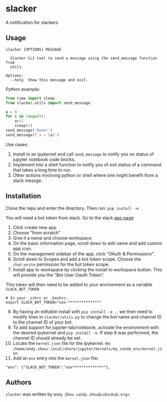 slacker
=======
A notification for slackers

Usage
-----
```
slacker [OPTIONS] MESSAGE

  Slacker CLI tool to send a message using the send_message function from
  utils.

Options:
  --help  Show this message and exit.

```
Python example:
```python
from time import sleep
from slacker.utils import send_message

a = 0
for i in range(5):
    a+=1
    sleep(1)
send_message('Done!')
send_message(f'a = {a}')
```

Use cases:
1. Install in an ipykernel and call `send_message` to notify you on status of jupyter notebook code blocks.
2. Implement into a shell function to notify you of exit status of a command that takes a long time to run.
3. Other actions involving python or shell where one might benefit from a slack messge.


Installation
------------
Clone the repo and enter the directory.  Then run:
`pip install -e .`

You will need a bot token from slack.  Go to the slack [app page](https://api.slack.com/apps)

1. Click create new app
2. Choose "from scratch"
3. Give it a name and choose workspace.
4. On the basic information page, scroll down to edit name and add custom app icon.
5. On the management sidebar of the app, click "OAuth & Permissions".
6. Scroll down to Scopes and add a bot token scope.  Choose the `chat:write` permission for the bot token scope.
7. Install app to workspace by clicking the install to workspace button.  This will provide you the "Bot User Oauth Token".

This token will then need to be added to your environment as a variable `SLACK_BOT_TOKEN`
```
# In your .zshrc or .bashrc:
export SLACK_BOT_TOKEN="xox-**************"
```
8. By having an editable install with `pip install -e .`, we then need to modify lines in `slacker/utils.py` to change the bot name and channel ID to the channel ID of your bot.
9. To add support for jupyter-lab/notebook, activate the environment with the desired ipykernel and `pip install -e`. If step 8 was performed, the channel ID should already be set.
10. Locate the `kernel.json` file for the ipykernel. ex: `/home/andy.zhou/.local/share/jupyter/kernels/my_conda_env/kernel.json`
11. Add an `env` entry into the `kernel.json` file: 
```
"env": {"SLACK_BOT_TOKEN":"xox**************"},
```

Authors
-------

`slacker` was written by `Andy Zhou <andy.zhou@czbiohub.org>`.

